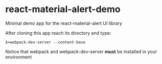 # react-material-alert-demo
Minimal demo app for the react-material-alert UI library

After cloning this app reach its directory and type:

`$>webpack-dev-server --content-base`

Notice that webpack and webpack-dev-server **must** be installed in your environment
